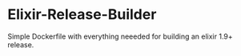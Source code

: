 # Elixir-Release-Builder

Simple Dockerfile with everything neeeded for building an elixir 1.9+ release.